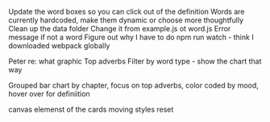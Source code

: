 
Update the word boxes so you can click out of the definition
Words are currently hardcoded, make them dynamic or choose more thoughtfully
Clean up the data folder
Change it from example.js ot word.js
Error message if not a word
Figure out why I have to do npm run watch - think I downloaded webpack globally

Peter re: what graphic
Top adverbs
Filter by word type - show the chart that way

Grouped bar chart by chapter, focus on top adverbs, color coded by mood, hover over for definiition

canvas elemenst of the cards moving
styles reset